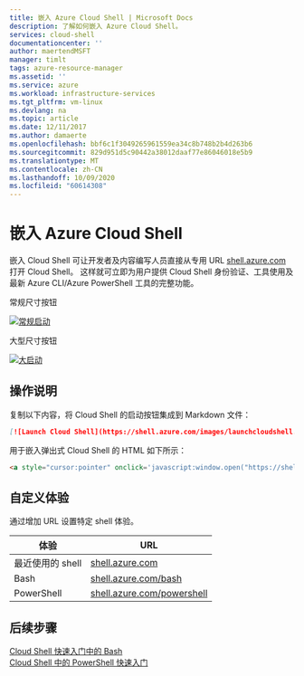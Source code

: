 ```yaml
---
title: 嵌入 Azure Cloud Shell | Microsoft Docs
description: 了解如何嵌入 Azure Cloud Shell。
services: cloud-shell
documentationcenter: ''
author: maertendMSFT
manager: timlt
tags: azure-resource-manager
ms.assetid: ''
ms.service: azure
ms.workload: infrastructure-services
ms.tgt_pltfrm: vm-linux
ms.devlang: na
ms.topic: article
ms.date: 12/11/2017
ms.author: damaerte
ms.openlocfilehash: bbf6c1f3049265961559ea34c8b748b2b4d263b6
ms.sourcegitcommit: 829d951d5c90442a38012daaf77e86046018e5b9
ms.translationtype: MT
ms.contentlocale: zh-CN
ms.lasthandoff: 10/09/2020
ms.locfileid: "60614308"
---
```

# <a name="embed-azure-cloud-shell"></a>嵌入 Azure Cloud Shell

嵌入 Cloud Shell 可让开发者及内容编写人员直接从专用 URL [shell.azure.com](https://shell.azure.com) 打开 Cloud Shell。 这样就可立即为用户提供 Cloud Shell 身份验证、工具使用及最新 Azure CLI/Azure PowerShell 工具的完整功能。

常规尺寸按钮

[![常规启动](https://shell.azure.com/images/launchcloudshell.png "启动 Azure Cloud Shell")](https://shell.azure.com)

大型尺寸按钮

[![大启动](https://shell.azure.com/images/launchcloudshell@2x.png "启动 Azure Cloud Shell")](https://shell.azure.com)

## <a name="how-to"></a>操作说明

复制以下内容，将 Cloud Shell 的启动按钮集成到 Markdown 文件：

```markdown
[![Launch Cloud Shell](https://shell.azure.com/images/launchcloudshell.png "Launch Cloud Shell")](https://shell.azure.com)
```

用于嵌入弹出式 Cloud Shell 的 HTML 如下所示：
```html
<a style="cursor:pointer" onclick='javascript:window.open("https://shell.azure.com", "_blank", "toolbar=no,scrollbars=yes,resizable=yes,menubar=no,location=no,status=no")'><img alt="Launch Azure Cloud Shell" src="https://shell.azure.com/images/launchcloudshell.png" /></a>
```

## <a name="customize-experience"></a>自定义体验

通过增加 URL 设置特定 shell 体验。

|体验   |URL   |
|---|---|
|最近使用的 shell   |[shell.azure.com](https://shell.azure.com)           |
|Bash                       |[shell.azure.com/bash](https://shell.azure.com/bash)       |
|PowerShell                 |[shell.azure.com/powershell](https://shell.azure.com/powershell) |

## <a name="next-steps"></a>后续步骤
[Cloud Shell 快速入门中的 Bash](quickstart.md)<br>
[Cloud Shell 中的 PowerShell 快速入门](quickstart-powershell.md)
